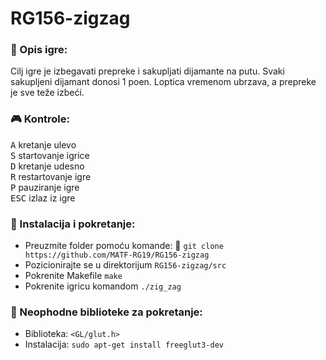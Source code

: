 # RG156-zigzag
### :memo: Opis igre:
Cilj igre je izbegavati prepreke i sakupljati dijamante na putu.
Svaki sakupljeni dijamant donosi 1 poen.
Loptica vremenom ubrzava, a prepreke je sve teže izbeći.

### :video_game: Kontrole:
<kbd>A</kbd> kretanje ulevo <br>
<kbd>S</kbd> startovanje igrice <br>
<kbd>D</kbd> kretanje udesno <br>
<kbd>R</kbd> restartovanje igre <br>
<kbd>P</kbd> pauziranje igre <br>
<kbd>ESC</kbd> izlaz iz igre 

### :wrench: Instalacija i pokretanje:
* Preuzmite folder pomoću komande: :link: ``` git clone https://github.com/MATF-RG19/RG156-zigzag ``` <br>
* Pozicionirajte se u direktorijum `RG156-zigzag/src` <br>
* Pokrenite Makefile `make` <br>
* Pokrenite igricu komandom `./zig_zag` 

### :book: Neophodne biblioteke za pokretanje:
- Biblioteka: `<GL/glut.h>` 
- Instalacija: `sudo apt-get install freeglut3-dev`
